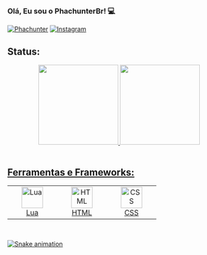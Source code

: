 ### Olá, Eu sou o PhachunterBr! 💻

[![Phachunter](https://img.shields.io/badge/Discord-7289DA?style=for-the-badge&logo=discord&logoColor=white)](https://discord.gg/MUrMsutCh4)
[![Instagram](https://img.shields.io/badge/Instagram-E4405F?style=for-the-badge&logo=instagram&logoColor=white)](https://www.instagram.com/phac_hunter/)

## Status:

<div align="center">
  <a href="https://github.com/PhachunterBr">
  <img height="180em" src="https://github-readme-stats.vercel.app/api?username=PhachunterBr&show_icons=true&theme=dracula&include_all_commits=true&count_private=true"/>
  <img height="180em" src="https://github-readme-stats.vercel.app/api/top-langs/?username=PhachunterBr&layout=compact&langs_count=7&theme=dracula"/>
</div>
  
<br>

## Ferramentas e Frameworks:

<table style="overflow:hidden">
  <tr>
    <td align="center" width="96">
      <a href="#lua">
        <img src="https://upload.wikimedia.org/wikipedia/commons/thumb/c/cf/Lua-Logo.svg/1200px-Lua-Logo.svg.png" width="48" height="48" alt="Lua" />
      </a>
      <br>Lua
    </td>
    <td align="center" width="96">
      <a href="#html">
        <img src="https://upload.wikimedia.org/wikipedia/commons/thumb/6/61/HTML5_logo_and_wordmark.svg/1200px-HTML5_logo_and_wordmark.svg.png" width="48" height="48" alt="HTML" />
      </a>
      <br>HTML
    </td>
    <td align="center" width="96">
      <a href="#css">
        <img src="https://llumine.com.br/wp-content/uploads/2018/03/css-logo-300x300.png" width="48" height="48" alt="CSS" />
      </a>
      <br>CSS
    </td>
  </tr>
</table>

<br />
 
![Snake animation](https://github.com/PhachunterBr/phachunterbr/workflows/cobrinha.yml)
